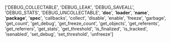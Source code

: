 ['DEBUG_COLLECTABLE', 'DEBUG_LEAK', 'DEBUG_SAVEALL', 'DEBUG_STATS', 'DEBUG_UNCOLLECTABLE', 
'__doc__', '__loader__', '__name__', '__package__', '__spec__', 'callbacks', 'collect', 
'disable', 'enable', 'freeze', 'garbage', 'get_count', 'get_debug', 'get_freeze_count', 
'get_objects', 'get_referents', 'get_referrers', 'get_stats', 'get_threshold', 'is_finalized',
'is_tracked', 'isenabled', 'set_debug', 'set_threshold', 'unfreeze']